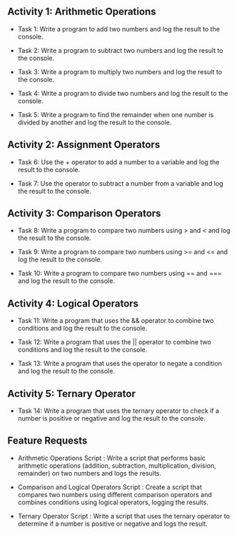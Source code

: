 ## Activity 1: Arithmetic Operations

- Task 1: Write a program to add two numbers and log the result to the console.

- Task 2: Write a program to subtract two numbers and log the result to the console.

- Task 3: Write a program to multiply two numbers and log the result to the console.

- Task 4: Write a program to divide two numbers and log the result to the console.

- Task 5: Write a program to find the remainder when one number is divided by another and log the result to the console.

## Activity 2: Assignment Operators

- Task 6: Use the + operator to add a number to a variable and log the result to the console.

- Task 7: Use the operator to subtract a number from a variable and log the result to the console.

## Activity 3: Comparison Operators

- Task 8: Write a program to compare two numbers using > and < and log the result to the console.

- Task 9: Write a program to compare two numbers using >= and <= and log the result to the console.

- Task 10: Write a program to compare two numbers using == and === and log the result to the console.

## Activity 4: Logical Operators

- Task 11: Write a program that uses the && operator to combine two conditions and log the result to the console.

- Task 12: Write a program that uses the || operator to combine two conditions and log the result to the console.

- Task 13: Write a program that uses the operator to negate a condition and log the result to the console.

## Activity 5: Ternary Operator

- Task 14: Write a program that uses the ternary operator to check if a number is positive or negative and log the result to the console.

## Feature Requests

- Arithmetic Operations Script : Write a script that performs basic arithmetic operations (addition, subtraction, multiplication, division, remainder) on two numbers and logs the results.

- Comparison and Logical Operators Script : Create a script that compares two numbers using different comparison operators and combines conditions using logical operators, logging the results.

- Ternary Operator Script : Write a script that uses the ternary operator to determine if a number is positive or negative and logs the result.
